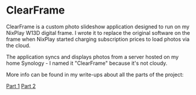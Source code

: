 # ClearFrame

ClearFrame is a custom photo slideshow application designed to run on my NixPlay W13D digital frame. I wrote it to replace the original software on the frame when NixPlay started charging subscription prices to load photos via the cloud. 

The application syncs and displays photos from a server hosted on my home Synology - I named it "ClearFrame" because it's not cloudy.

More info can be found in my write-ups about all the parts of the project:

[Part 1](https://ezhart.com/posts/hacking-our-digital-frame-part-1)
[Part 2](https://ezhart.com/posts/hacking-our-digital-frame-part-2)